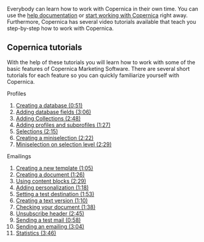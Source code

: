 Everybody can learn how to work with Copernica in their own time. You
can use the [help
documentation](https://www.copernica.com/en/support/help-documentation "Copernica help documentation")
or [start working with
Copernica](https://www.copernica.com/en/articles/features) right away.
Furthermore, Copernica has several video tutorials available that teach
you step-by-step how to work with Copernica.

Copernica tutorials
-------------------

With the help of these tutorials you will learn how to work with some of
the basic features of Copernica Marketing Software. There are several
short tutorials for each feature so you can quickly familiarize yourself
with Copernica.

Profiles

1.  [Creating a database (0:51)](./profiles-creating-a-database.md)
2.  [Adding database fields (3:06)](./profiles-adding-database-fields.md)
3.  [Adding Collections (2:48)](./profiles-adding-collections.md)
4.  [Adding profiles and subprofiles (1:27)](./profiles-adding-profiles-and-subprofiles.md)
5.  [Selections (2:15)](./profiles-selections.md)
6.  [Creating a miniselection (2:22)](./profiles-creating-a-miniselection.md)
7.  [Miniselection on selection level (2:29)](./profiles-miniselection-on-selection-level.md)

Emailings

1.  [Creating a new template (1:05)](./emailings-creating-a-new-template.md)
2.  [Creating a document (1:26)](./emailings-creating-a-document.md)
3.  [Using content blocks (2:29)](./emailings-using-content-blocks.md)
4.  [Adding personalization (1:18)](./emailings-adding-personalization.md)
5.  [Setting a test destination (1:53)](./emailings-setting-a-test-destination.md)
6.  [Creating a text version (1:10)](./emailings-creating-a-text-version.md)
7.  [Checking your document (1:38)](./emailings-checking-your-document.md)
8.  [Unsubscribe header (2:45)](./emailings-unsubscribe-header.md)
9.  [Sending a test mail (0:58)](./emailings-sending-a-test-mail.md)
10. [Sending an emailing (3:04)](./emailings-sending-an-emailing.md)
11. [Statistics (3:46)](./emailings-statistics.md)

